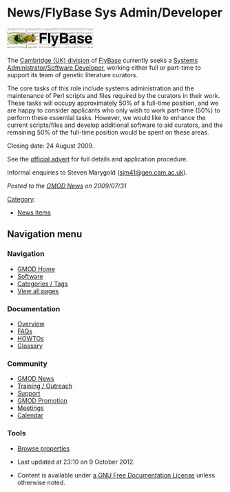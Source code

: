 



<span id="top"></span>




# <span dir="auto">News/FlyBase Sys Admin/Developer</span>











<a
href="http://www.admin.cam.ac.uk/offices/hr/jobs/vacancies.cgi?job=5487"
rel="nofollow" title="FlyBase Opening"><img
src="https://raw.githubusercontent.com/GMOD/gmod.github.io/main/mediawiki/images/thumb/e/e0/Fly_logo.png/200px-Fly_logo.png"
srcset="https://raw.githubusercontent.com/GMOD/gmod.github.io/main/mediawiki/images/e/e0/Fly_logo.png 1.5x, https://raw.githubusercontent.com/GMOD/gmod.github.io/main/mediawiki/images/e/e0/Fly_logo.png 2x"
width="200" height="49" alt="FlyBase Opening" /></a>



The <a href="http://www.gen.cam.ac.uk/Research/flybase.htm"
class="external text" rel="nofollow">Cambridge (UK) division</a> of
<a href="http://flybase.org" class="external text"
rel="nofollow">FlyBase</a> currently seeks a <a
href="http://www.admin.cam.ac.uk/offices/hr/jobs/vacancies.cgi?job=5487"
class="external text" rel="nofollow">Systems Administrator/Software
Developer</a>, working either full or part-time to support its team of
genetic literature curators.

The core tasks of this role include systems administration and the
maintenance of Perl scripts and files required by the curators in their
work. These tasks will occupy approximately 50% of a full-time position,
and we are happy to consider applicants who only wish to work part-time
(50%) to perform these essential tasks. However, we would like to
enhance the current scripts/files and develop additional software to aid
curators, and the remaining 50% of the full-time position would be spent
on these areas.

Closing date: 24 August 2009.

See the <a
href="http://www.admin.cam.ac.uk/offices/hr/jobs/vacancies.cgi?job=5487"
class="external text" rel="nofollow">official advert</a> for full
details and application procedure.

Informal enquiries to Steven Marygold
(<a href="mailto:sjm41@gen.cam.ac.uk" class="external text"
rel="nofollow">sjm41@gen.cam.ac.uk</a>).

  



*Posted to the [GMOD News](../../GMOD_News "GMOD News") on 2009/07/31*






[Category](../../Special%3ACategories "Special%3ACategories"):

- [News Items](../../Category%3ANews_Items "Category%3ANews Items")






## Navigation menu







<a href="../../Main_Page"
style="background-image: url(../../../images/GMOD-cogs.png);"
title="Visit the main page"></a>


### Navigation



- <span id="n-GMOD-Home">[GMOD Home](../../Main_Page)</span>
- <span id="n-Software">[Software](../../GMOD_Components)</span>
- <span id="n-Categories-.2F-Tags">[Categories /
  Tags](../../Categories)</span>
- <span id="n-View-all-pages">[View all
  pages](../../Special:AllPages)</span>




### Documentation



- <span id="n-Overview">[Overview](../../Overview)</span>
- <span id="n-FAQs">[FAQs](../../Category%3AFAQ)</span>
- <span id="n-HOWTOs">[HOWTOs](../../Category%3AHOWTO)</span>
- <span id="n-Glossary">[Glossary](../../Glossary)</span>




### Community



- <span id="n-GMOD-News">[GMOD News](../../GMOD_News)</span>
- <span id="n-Training-.2F-Outreach">[Training /
  Outreach](../../Training_and_Outreach)</span>
- <span id="n-Support">[Support](../../Support)</span>
- <span id="n-GMOD-Promotion">[GMOD
  Promotion](../../GMOD_Promotion)</span>
- <span id="n-Meetings">[Meetings](../../Meetings)</span>
- <span id="n-Calendar">[Calendar](../../Calendar)</span>




### Tools

- <span id="t-smwbrowselink"><a href="../../Special%253ABrowse/News-2FFlyBase_Sys_Admin-2FDeveloper"
  rel="smw-browse">Browse properties</a></span>



- <span id="footer-info-lastmod">Last updated at 23:10 on 9 October
  2012.</span>
<!-- - <span id="footer-info-viewcount">6,668 page views.</span> -->
- <span id="footer-info-copyright">Content is available under
  <a href="http://www.gnu.org/licenses/fdl-1.3.html" class="external"
  rel="nofollow">a GNU Free Documentation License</a> unless otherwise
  noted.</span>

<!-- -->



<!-- -->





